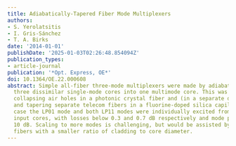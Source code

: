 ```yaml
---
title: Adiabatically-Tapered Fiber Mode Multiplexers
authors:
- S. Yerolatsitis
- I. Gris-Sánchez
- T. A. Birks
date: '2014-01-01'
publishDate: '2025-01-03T02:26:48.854094Z'
publication_types:
- article-journal
publication: '*Opt. Express, OE*'
doi: 10.1364/OE.22.000608
abstract: Simple all-fiber three-mode multiplexers were made by adiabatically merging
  three dissimilar single-mode cores into one multimode core. This was achieved by
  collapsing air holes in a photonic crystal fiber and (in a separate device) by fusing
  and tapering separate telecom fibers in a fluorine-doped silica capillary. In each
  case the LP01 mode and both LP11 modes were individually excited from three separate
  input cores, with losses below 0.3 and 0.7 dB respectively and mode purities exceeding
  10 dB. Scaling to more modes is challenging, but would be assisted by using single-mode
  fibers with a smaller ratio of cladding to core diameter.
---
```

